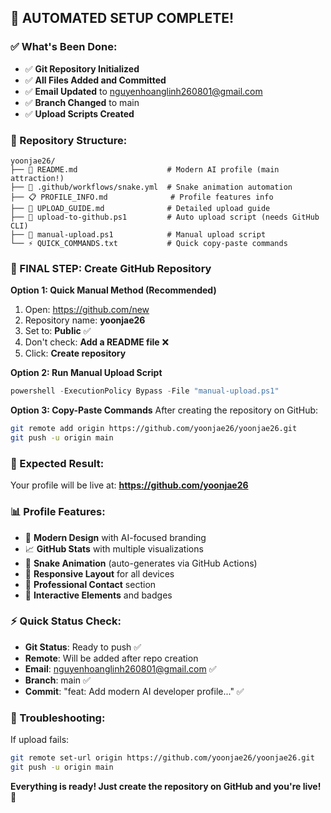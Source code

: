 ## 🤖 AUTOMATED SETUP COMPLETE!

### ✅ What's Been Done:
- ✅ **Git Repository Initialized**
- ✅ **All Files Added and Committed**
- ✅ **Email Updated** to nguyenhoanglinh260801@gmail.com
- ✅ **Branch Changed** to main
- ✅ **Upload Scripts Created**

### 📁 Repository Structure:
```
yoonjae26/
├── 📄 README.md                    # Modern AI profile (main attraction!)
├── 🤖 .github/workflows/snake.yml  # Snake animation automation
├── 📋 PROFILE_INFO.md              # Profile features info
├── 📖 UPLOAD_GUIDE.md              # Detailed upload guide
├── 🚀 upload-to-github.ps1         # Auto upload script (needs GitHub CLI)
├── 📝 manual-upload.ps1            # Manual upload script
└── ⚡ QUICK_COMMANDS.txt           # Quick copy-paste commands
```

### 🚀 FINAL STEP: Create GitHub Repository

**Option 1: Quick Manual Method (Recommended)**
1. Open: https://github.com/new
2. Repository name: **yoonjae26**
3. Set to: **Public** ✅
4. Don't check: **Add a README file** ❌
5. Click: **Create repository**

**Option 2: Run Manual Upload Script**
```powershell
powershell -ExecutionPolicy Bypass -File "manual-upload.ps1"
```

**Option 3: Copy-Paste Commands**
After creating the repository on GitHub:
```bash
git remote add origin https://github.com/yoonjae26/yoonjae26.git
git push -u origin main
```

### 🎯 Expected Result:
Your profile will be live at: **https://github.com/yoonjae26**

### 📊 Profile Features:
- 🎨 **Modern Design** with AI-focused branding
- 📈 **GitHub Stats** with multiple visualizations
- 🐍 **Snake Animation** (auto-generates via GitHub Actions)
- 📱 **Responsive Layout** for all devices
- 🔗 **Professional Contact** section
- 🚀 **Interactive Elements** and badges

### ⚡ Quick Status Check:
- **Git Status**: Ready to push ✅
- **Remote**: Will be added after repo creation
- **Email**: nguyenhoanglinh260801@gmail.com ✅
- **Branch**: main ✅
- **Commit**: "feat: Add modern AI developer profile..." ✅

### 🔧 Troubleshooting:
If upload fails:
```bash
git remote set-url origin https://github.com/yoonjae26/yoonjae26.git
git push -u origin main
```

**Everything is ready! Just create the repository on GitHub and you're live! 🚀**
